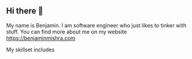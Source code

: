 
## Hi there 👋

My name is Benjamin. I am software engineer who just likes to tinker with stuff.
You can find more about me on my website <https://benjaminmishra.com>

My skillset includes

